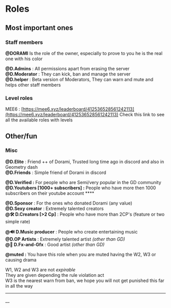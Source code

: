 # Roles

## Most important ones 

### Staff members 

**@DORAMI** Is the role of the owner, especially to prove to you he is the real one with his color

**@D.Admins** : All permissions apart from erasing the server  
**@D.Moderator** : They can kick, ban and manage the server   
**@D.helper** : Beta version of Moderators, They can warn and mute and helps other staff members 

### Level roles

MEE6 : [https://mee6.xyz/leaderboard/412536528561242113](https://mee6.xyz/leaderboard/412536528561242113) Check this link to see all the available roles with levels  

## Other/fun

### **Misc**

**@D.Elite** : Friend ++ of Dorami, Trusted long time ago in discord and also in Geometry dash   
**@D.Friends** : Simple friend of Dorami in discord   
  
**@D.Verified :** For people who are Semi/very popular in the GD community  
**@D.Youtubers \[1000+ subscribers\] :** People who have more then 1000 subscribers on their youtube account ****  
  
**@D.Sponsor** : For the ones who donated Dorami \(any value\)  
**@D.Sexy creator** : Extremely talented creators   
**@🛠 D.Creators \[&gt;2 Cp\]** : People who have more than 2CP's \(feature or two simple rate\)  
  
**@🔊 D.Music producer** : People who create entertaining music  
**@D.OP Artists** : Extremely talented artist _\(other than GD\)_  
**@🎨 D.Fx-and-Gfx** : Good artist _\(other than GD\)_    
  
**@muted :** You have this role when you are muted having the W2, W3 or causing drama 

W1, W2 and W3 are not _expirable_  
They are given depending the rule violation act  
W3 is the nearest warn from ban, we hope you will not get punished this far in all the way  
  
****

  
  
  
  
  
  
__  
  
  
  




